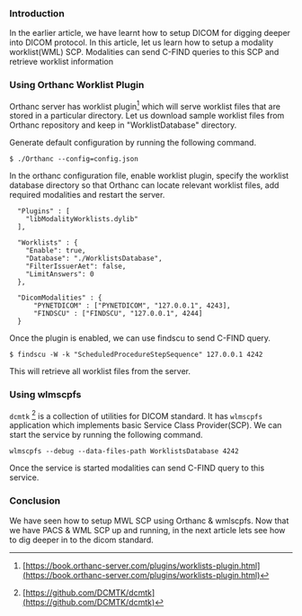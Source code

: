 <!--
.. title: Mastering DICOM - #3 Setup Modality Worklist SCP
.. slug: dicom-modality-worklist-scp
.. date: 2022-07-31 18:19:29 UTC+05:30
.. tags: dicom, HealthIT
.. category:
.. link:
.. description:
.. type: text
-->


### Introduction

In the earlier article, we have learnt how to setup DICOM for digging deeper into DICOM protocol. In this article, let us learn how to setup a modality worklist(WML) SCP. Modalities can send C-FIND queries to this SCP and retrieve worklist information


### Using Orthanc Worklist Plugin

Orthanc server has worklist plugin[^owp] which will serve worklist files that are stored in a particular directory. Let us download sample worklist files from Orthanc repository and keep in "WorklistDatabase" directory.

Generate default configuration by running the following command.

```
$ ./Orthanc --config=config.json
```

In the orthanc configuration file, enable worklist plugin, specify the worklist database directory so that Orthanc can locate relevant worklist files, add required modalities and restart the server.

```
  "Plugins" : [
    "libModalityWorklists.dylib"
  ],

  "Worklists" : {
    "Enable": true,
    "Database": "./WorklistsDatabase",
    "FilterIssuerAet": false,
    "LimitAnswers": 0
  },

  "DicomModalities" : {
      "PYNETDICOM" : ["PYNETDICOM", "127.0.0.1", 4243],
      "FINDSCU" : ["FINDSCU", "127.0.0.1", 4244]
  }
```

Once the plugin is enabled, we can use findscu to send C-FIND query.

```
$ findscu -W -k "ScheduledProcedureStepSequence" 127.0.0.1 4242
```

This will retrieve all worklist files from the server.


### Using wlmscpfs

`dcmtk` [^dcmtk] is a collection of utilities for DICOM standard. It has `wlmscpfs` application which implements basic Service Class Provider(SCP). We can start the service by running the following command.

```
wlmscpfs --debug --data-files-path WorklistsDatabase 4242
```

Once the service is started modalities can send C-FIND query to this service.


### Conclusion

We have seen how to setup MWL SCP using Orthanc & wmlscpfs. Now that we have PACS & WML SCP up and running, in the next article lets see how to dig deeper in to the dicom standard.


[^owp]: [https://book.orthanc-server.com/plugins/worklists-plugin.html](https://book.orthanc-server.com/plugins/worklists-plugin.html)
[^dcmtk]: [https://github.com/DCMTK/dcmtk](https://github.com/DCMTK/dcmtk)